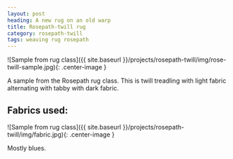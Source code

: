 ```yaml
---
layout: post
heading: A new rug on an old warp
title: Rosepath-twill rug
category: rosepath-twill
tags: weaving rug rosepath
---
```

![Sample from rug class]({{ site.baseurl }}/projects/rosepath-twill/img/rose-twill-sample.jpg){: .center-image }

A sample from the Rosepath rug class. This is twill treadling with light fabric alternating with tabby with dark fabric.

## Fabrics used:
![Sample from rug class]({{ site.baseurl }}/projects/rosepath-twill/img/fabric.jpg){: .center-image }

Mostly blues.